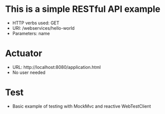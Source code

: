 # This is a simple RESTful API example

- HTTP verbs used: GET
- URI: /webservices/hello-world
- Parameters: name

# Actuator
- URL: http://localhost:8080/application.html
- No user needed

# Test
- Basic example of testing with MockMvc and reactive WebTestClient
